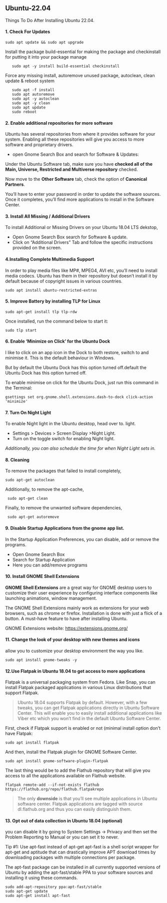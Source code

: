 ## Ubuntu-22.04
Things To Do After Installing Ubuntu 22.04.

####	1. Check For Updates

	sudo apt update && sudo apt upgrade

Install the package build-essential for making the package and checkinstall for putting it into your package manage

       sudo apt -y install build-essential checkinstall

Force any missing install, autoremove unused package, autoclean, clean update & reboot system

       sudo apt -f install 
       sudo apt autoremove 
       sudo apt -y autoclean 
       sudo apt -y clean 
       sudo apt update 
       sudo reboot

#### 2. Enable additional repositories for more software
Ubuntu has several repositories from where it provides software for your system. 
Enabling all these repositories will give you access to more software and proprietary drivers.

- open Gnome Search Box and search for Software & Updates:


Under the Ubuntu Software tab, make sure you have **checked all of the Main, Universe, Restricted and Multiverse repository** checked. 

Now move to the **Other Software** tab, check the option of **Canonical Partners**. 

You’ll have to enter your password in order to update the software sources. Once it completes, you’ll find more applications to install in the Software Center.

####	3.  Install All Missing / Additional Drivers
To install Additional or Missing Drivers on your Ubuntu 18.04 LTS dekstop,
- Open Gnome Search Box search for Software & update.
- Click on “Additional Drivers” Tab and follow the specific instructions provided on the screen.

####	4.Installing Complete Multimedia Support
In order to play media files like MP#, MPEG4, AVI etc, you’ll need to install media codecs. Ubuntu has them in their repository but doesn’t install it by default because of copyright issues in various countries.
	
	sudo apt install ubuntu-restricted-extras
	
####	5. Improve Battery by installing TLP for Linux

	sudo apt-get install tlp tlp-rdw
	
Once installed, run the command below to start it:
	
	sudo tlp start
	
####	6. Enable ‘Minimize on Click’ for the Ubuntu Dock 
I like to click on an app icon in the Dock to both restore, switch to and minimise it. This is the default behaviour in Windows.

But by default the Ubuntu Dock has this option turned off.default the Ubuntu Dock has this option turned off.

To enable minimise on click for the Ubuntu Dock, just run this command in the Terminal:
	
	gsettings set org.gnome.shell.extensions.dash-to-dock click-action 'minimize'
####	7. Turn On Night Light

To enable Night light in the Ubuntu desktop, head over to.
 light. 
 - Settings > Devices > Screen Display >Night Light. 
 - Turn on the toggle switch for enabling Night light. 

*Additionally, you can also schedule the time for when Night Light sets in.*

####	8. Cleaning

To remove the packages that failed to install completely,

	sudo apt-get autoclean

Additionally, to remove the apt-cache,

	 sudo apt-get clean

Finally, to remove the unwanted software dependencies,
	 
	 sudo apt-get autoremove

####	9. Disable Startup Applications from the gnome app list. 
In the Startup Application Preferences, you can disable, add or remove the programs. 

 - Open Gnome Search Box
 - Search for Startup Application
 - Here you can add/remove programs 

    
####	10. Install GNOME Shell Extensions
**GNOME Shell Extensions** are a great way for GNOME desktop users to customize their user experience by configuring interface components like launching animations, window management. 

The GNOME Shell Extensions mainly work as extensions for your web browsers, such as chrome or firefox. Installation is done with just a flick of a button.  A must-have feature to have after installing Ubuntu. 

GNOME Extensions website: https://extensions.gnome.org/  

####	11. Change the look of your desktop with new themes and icons
allow you to customize your desktop environment the way you like. 
	
	sudo apt install gnome-tweaks -y
	
####	12.Use Flatpak in Ubuntu 18.04 to get access to more applications 
Flatpak is a universal packaging system from Fedora. Like Snap, you can install Flatpak packaged applications in various Linux distributions that support Flatpak. 

>Ubuntu 18.04 supports Flatpak by default. However, with a few tweaks, you can get Flatpak applications directly in Ubuntu Software Center. This will enable you to easily install additional applications like Viber etc which you won’t find in the default Ubuntu Software Center.

First, check if Flatpak support is enabled or not (minimal install option don’t have Flatpak:

	sudo apt install flatpak

And then, install the Flatpak plugin for GNOME Software Center.

	sudo apt install gnome-software-plugin-flatpak

The last thing would be to add the Flathub repository that will give you access to all the applications available on Flathub website.

	flatpak remote-add --if-not-exists flathub https://flathub.org/repo/flathub.flatpakrepo

>The only **downside** is that you’ll see multiple applications in Ubuntu software center. Flatpak applications are tagged with source dl.flathub.org and thus you can easily distinguish them.
####	13. Opt out of data collection in Ubuntu 18.04 (optional)
you can disable it by going to System Settings -> Privacy and then set the Problem Reporting to Manual or you can set it to never.

Tip #1: Use apt-fast instead of apt-get
apt-fast is a shell script wrapper for apt-get and aptitude that can drastically improve APT download times by downloading packages with multiple connections per package. 

The apt-fast package can be installed in all currently supported versions of Ubuntu by adding the apt-fast/stable PPA to your software sources and installing it using these commands.

	sudo add-apt-repository ppa:apt-fast/stable 
	sudo apt-get update
	sudo apt-get install apt-fast  
